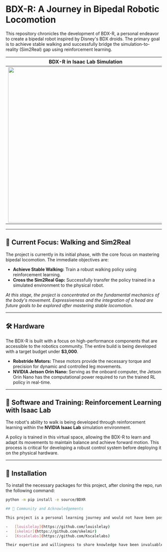 # BDX-R: A Journey in Bipedal Robotic Locomotion

This repository chronicles the development of BDX-R, a personal endeavor to create a bipedal robot inspired by Disney's BDX droids. The primary goal is to achieve stable walking and successfully bridge the simulation-to-reality (Sim2Real) gap using reinforcement learning.

| BDX-R in Isaac Lab Simulation | BDX-R Physical Prototype|
| :---: | :---: |
| <img src="https://github.com/user-attachments/assets/7b92c5b6-71ba-4746-a2d3-77d880e18014" width="500" /> | <img src="https://github.com/user-attachments/assets/4f65d9e9-85ad-497f-b687-10c54377d0f2" width="302" /> |

---

## 🎯 Current Focus: Walking and Sim2Real

The project is currently in its initial phase, with the core focus on mastering bipedal locomotion. The immediate objectives are:

-   **Achieve Stable Walking:** Train a robust walking policy using reinforcement learning.
-   **Cross the Sim2Real Gap:** Successfully transfer the policy trained in a simulated environment to the physical robot.

*At this stage, the project is concentrated on the fundamental mechanics of the body's movement. Expressiveness and the integration of a head are future goals to be explored after mastering stable locomotion.*

---

## 🛠️ Hardware

The BDX-R is built with a focus on high-performance components that are accessible to the robotics community. The entire build is being developed with a target budget under **$3,000**.

-   **Robstride Motors:** These motors provide the necessary torque and precision for dynamic and controlled leg movements.
-   **NVIDIA Jetson Orin Nano:** Serving as the onboard computer, the Jetson Orin Nano has the computational power required to run the trained RL policy in real-time.

---

## 🤖 Software and Training: Reinforcement Learning with Isaac Lab

The robot's ability to walk is being developed through reinforcement learning within the **NVIDIA Isaac Lab** simulation environment.

A policy is trained in this virtual space, allowing the BDX-R to learn and adapt its movements to maintain balance and achieve forward motion. This process is critical for developing a robust control system before deploying it on the physical hardware.

---

## 🚀 Installation

To install the necessary packages for this project, after cloning the repo, run the following command:

```bash
python -m pip install -e source/BDXR

## 🙏 Community and Acknowledgements

This project is a personal learning journey and would not have been possible without the guidance and inspiration from the wider robotics community. A special thank you to:

-   [louislelay](https://github.com/louislelay)
-   [skelmir](https://github.com/skelmir)
-   [Kscalelabs](https://github.com/Kscalelabs)

Their expertise and willingness to share knowledge have been invaluable.
